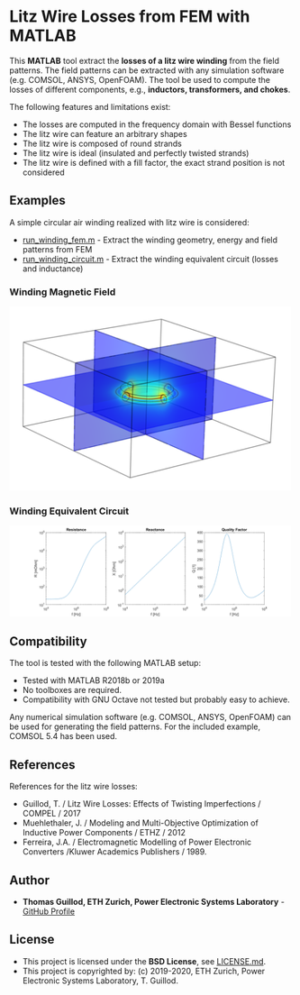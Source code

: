 # Litz Wire Losses from FEM with MATLAB

This **MATLAB** tool extract the **losses of a litz wire winding** from the field patterns.
The field patterns can be extracted with any simulation software (e.g. COMSOL, ANSYS, OpenFOAM).
The tool be used to compute the losses of different components, e.g., **inductors, transformers, and chokes**.

The following features and limitations exist: 
* The losses are computed in the frequency domain with Bessel functions
* The litz wire can feature an arbitrary shapes
* The litz wire is composed of round strands
* The litz wire is ideal (insulated and perfectly twisted strands)
* The litz wire is defined with a fill factor, the exact strand position is not considered

## Examples

A simple circular air winding realized with litz wire is considered:
* [run_winding_fem.m](run_winding_fem.m) - Extract the winding geometry, energy and field patterns from FEM
* [run_winding_circuit.m](run_winding_circuit.m) - Extract the winding equivalent circuit (losses and inductance)

### Winding Magnetic Field

<p float="middle">
    <img src="readme_img/fem.png" width="500">
</p>

### Winding Equivalent Circuit

<p float="middle">
    <img src="readme_img/circuit.png" width="500">
</p>

## Compatibility

The tool is tested with the following MATLAB setup:
* Tested with MATLAB R2018b or 2019a
* No toolboxes are required.
* Compatibility with GNU Octave not tested but probably easy to achieve.

Any numerical simulation software (e.g. COMSOL, ANSYS, OpenFOAM) can be used for generating the field patterns.
For the included example, COMSOL 5.4 has been used.

## References

References for the litz wire losses:
* Guillod, T. / Litz Wire Losses: Effects of Twisting Imperfections / COMPEL / 2017
* Muehlethaler, J. / Modeling and Multi-Objective Optimization of Inductive Power Components / ETHZ / 2012
* Ferreira, J.A. / Electromagnetic Modelling of Power Electronic Converters /Kluwer Academics Publishers / 1989.

## Author

* **Thomas Guillod, ETH Zurich, Power Electronic Systems Laboratory** - [GitHub Profile](https://github.com/otvam)

## License

* This project is licensed under the **BSD License**, see [LICENSE.md](LICENSE.md).
* This project is copyrighted by: (c) 2019-2020, ETH Zurich, Power Electronic Systems Laboratory, T. Guillod.
